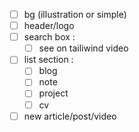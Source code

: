 - [ ] bg (illustration or simple)
- [ ] header/logo
- [ ] search box :
  - [ ] see on tailiwind video
- [ ] list section :
  - [ ] blog
  - [ ] note
  - [ ] project
  - [ ] cv
- [ ] new article/post/video
